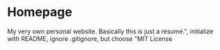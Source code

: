 # Homepage
My very own personal website. Basically this is just a résumé.", initialize with README, ignore .gitignore, but choose "MIT License

